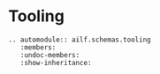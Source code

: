 # Tooling

```{eval-rst}
.. automodule:: ailf.schemas.tooling
   :members:
   :undoc-members:
   :show-inheritance:
```
